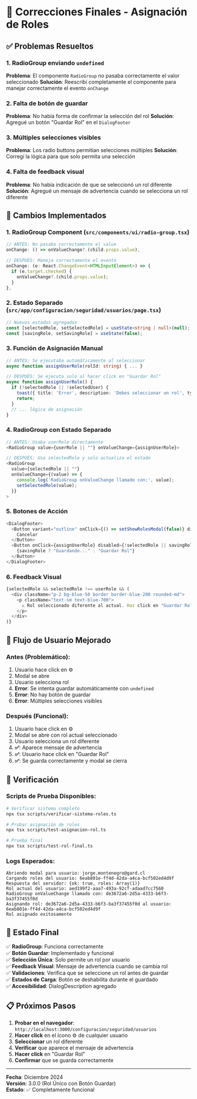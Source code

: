 # 🎯 Correcciones Finales - Asignación de Roles

## ✅ **Problemas Resueltos**

### 1. **RadioGroup enviando `undefined`**
**Problema**: El componente `RadioGroup` no pasaba correctamente el valor seleccionado
**Solución**: Reescribí completamente el componente para manejar correctamente el evento `onChange`

### 2. **Falta de botón de guardar**
**Problema**: No había forma de confirmar la selección del rol
**Solución**: Agregué un botón "Guardar Rol" en el `DialogFooter`

### 3. **Múltiples selecciones visibles**
**Problema**: Los radio buttons permitían selecciones múltiples
**Solución**: Corregí la lógica para que solo permita una selección

### 4. **Falta de feedback visual**
**Problema**: No había indicación de que se seleccionó un rol diferente
**Solución**: Agregué un mensaje de advertencia cuando se selecciona un rol diferente

## 🔧 **Cambios Implementados**

### **1. RadioGroup Component (`src/components/ui/radio-group.tsx`)**
```typescript
// ANTES: No pasaba correctamente el value
onChange: () => onValueChange?.(child.props.value),

// DESPUÉS: Maneja correctamente el evento
onChange: (e: React.ChangeEvent<HTMLInputElement>) => {
  if (e.target.checked) {
    onValueChange?.(child.props.value);
  }
},
```

### **2. Estado Separado (`src/app/configuracion/seguridad/usuarios/page.tsx`)**
```typescript
// Nuevos estados agregados
const [selectedRole, setSelectedRole] = useState<string | null>(null);
const [savingRole, setSavingRole] = useState(false);
```

### **3. Función de Asignación Manual**
```typescript
// ANTES: Se ejecutaba automáticamente al seleccionar
async function assignUserRole(rolId: string) { ... }

// DESPUÉS: Se ejecuta solo al hacer click en "Guardar Rol"
async function assignUserRole() {
  if (!selectedRole || !selectedUser) {
    toast({ title: 'Error', description: 'Debes seleccionar un rol', type: 'error' });
    return;
  }
  // ... lógica de asignación
}
```

### **4. RadioGroup con Estado Separado**
```typescript
// ANTES: Usaba userRole directamente
<RadioGroup value={userRole || ""} onValueChange={assignUserRole}>

// DESPUÉS: Usa selectedRole y solo actualiza el estado
<RadioGroup 
  value={selectedRole || ""} 
  onValueChange={(value) => {
    console.log('RadioGroup onValueChange llamado con:', value);
    setSelectedRole(value);
  }}
>
```

### **5. Botones de Acción**
```typescript
<DialogFooter>
  <Button variant="outline" onClick={() => setShowRolesModal(false)} disabled={savingRole}>
    Cancelar
  </Button>
  <Button onClick={assignUserRole} disabled={!selectedRole || savingRole}>
    {savingRole ? "Guardando..." : "Guardar Rol"}
  </Button>
</DialogFooter>
```

### **6. Feedback Visual**
```typescript
{selectedRole && selectedRole !== userRole && (
  <div className="p-2 bg-blue-50 border border-blue-200 rounded-md">
    <p className="text-sm text-blue-700">
      ⚠️ Rol seleccionado diferente al actual. Haz click en "Guardar Rol" para aplicar el cambio.
    </p>
  </div>
)}
```

## 🎯 **Flujo de Usuario Mejorado**

### **Antes (Problemático)**:
1. Usuario hace click en ⚙️
2. Modal se abre
3. Usuario selecciona rol
4. **Error**: Se intenta guardar automáticamente con `undefined`
5. **Error**: No hay botón de guardar
6. **Error**: Múltiples selecciones visibles

### **Después (Funcional)**:
1. Usuario hace click en ⚙️
2. Modal se abre con rol actual seleccionado
3. Usuario selecciona un rol diferente
4. **✅**: Aparece mensaje de advertencia
5. **✅**: Usuario hace click en "Guardar Rol"
6. **✅**: Se guarda correctamente y modal se cierra

## 🧪 **Verificación**

### **Scripts de Prueba Disponibles**:
```bash
# Verificar sistema completo
npx tsx scripts/verificar-sistema-roles.ts

# Probar asignación de roles
npx tsx scripts/test-asignacion-rol.ts

# Prueba final
npx tsx scripts/test-rol-final.ts
```

### **Logs Esperados**:
```
Abriendo modal para usuario: jorge.montenegro@gard.cl
Cargando roles del usuario: 6eab801e-ff4d-42da-a4ca-bcf502ed4d9f
Respuesta del servidor: {ok: true, roles: Array(1)}
Rol actual del usuario: aed199f2-aaa7-493a-92cf-adaad7cc7560
RadioGroup onValueChange llamado con: de3672a6-2d5a-4333-b6f3-ba3f37455f0d
Asignando rol: de3672a6-2d5a-4333-b6f3-ba3f37455f0d al usuario: 6eab801e-ff4d-42da-a4ca-bcf502ed4d9f
Rol asignado exitosamente
```

## 🎉 **Estado Final**

✅ **RadioGroup**: Funciona correctamente  
✅ **Botón Guardar**: Implementado y funcional  
✅ **Selección Única**: Solo permite un rol por usuario  
✅ **Feedback Visual**: Mensaje de advertencia cuando se cambia rol  
✅ **Validaciones**: Verifica que se seleccione un rol antes de guardar  
✅ **Estados de Carga**: Botón se deshabilita durante el guardado  
✅ **Accesibilidad**: DialogDescription agregado  

## 📋 **Próximos Pasos**

1. **Probar en el navegador**: `http://localhost:3000/configuracion/seguridad/usuarios`
2. **Hacer click** en el ícono ⚙️ de cualquier usuario
3. **Seleccionar** un rol diferente
4. **Verificar** que aparece el mensaje de advertencia
5. **Hacer click** en "Guardar Rol"
6. **Confirmar** que se guarda correctamente

---

**Fecha**: Diciembre 2024  
**Versión**: 3.0.0 (Rol Único con Botón Guardar)  
**Estado**: ✅ Completamente funcional
